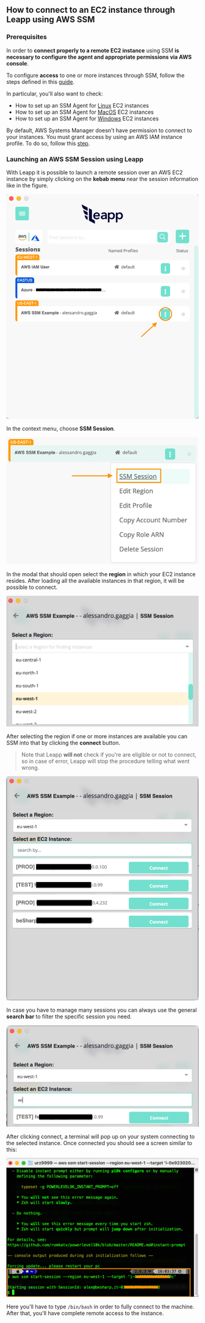 ## How to connect to an EC2 instance through Leapp using AWS SSM

### Prerequisites
In order to **connect properly to a remote EC2 instance** using SSM **is necessary to configure the agent and appropriate permissions via AWS console**.

To configure **access** to one or more instances through SSM, follow the steps defined in this [guide](https://docs.aws.amazon.com/systems-manager/latest/userguide/session-manager-getting-started.html).

In particular, you'll also want to check:
- How to set up an SSM Agent for [Linux](https://docs.aws.amazon.com/systems-manager/latest/userguide/sysman-install-ssm-agent.html) EC2 instances
- How to set up an SSM Agent for [MacOS](https://docs.aws.amazon.com/systems-manager/latest/userguide/install-ssm-agent-macos.html) EC2 instances
- How to set up an SSM Agent for [Windows](https://docs.aws.amazon.com/systems-manager/latest/userguide/sysman-install-ssm-win.html) EC2 instances

By default, AWS Systems Manager doesn't have permission to connect to your instances. You must grant access by using an AWS IAM instance profile. To do so, follow this [step](https://docs.aws.amazon.com/systems-manager/latest/userguide/session-manager-getting-started-instance-profile.html).

### Launching an AWS SSM Session using Leapp

With Leapp it is possible to launch a remote session over an AWS EC2 instance by simply clicking on the **kebab menu** near the session information like in the figure.

![](../../../images/tutorials/aws_ssm_connect/AWS_SSM_CONNECT-1.png)

In the context menu, choose **SSM Session**.

![](../../../images/tutorials/aws_ssm_connect/AWS_SSM_CONNECT-2.png)

In the modal that should open select the **region** in which your EC2 instance resides. After loading all the available instances in that region, it will be possible to connect.

![](../../../images/tutorials/aws_ssm_connect/AWS_SSM_CONNECT-3.png)

After selecting the region if one or more instances are available you can SSM into that by clicking the **connect** button.

> Note that Leapp **will not** check if you're are eligible or not to connect, so in case of error, Leapp will stop the procedure telling what went wrong.

![](../../../images/tutorials/aws_ssm_connect/AWS_SSM_CONNECT-4.png)

In case you have to manage many sessions you can always use the general **search bar** to filter the specific session you need.

![](../../../images/tutorials/aws_ssm_connect/AWS_SSM_CONNECT-5.png)

After clicking connect, a terminal will pop up on your system connecting to the selected instance. Once connected you should see a screen similar to this:

![](../../../images/tutorials/aws_ssm_connect/AWS_SSM_CONNECT-6.png)

Here you'll have to type ```/bin/bash``` in order to fully connect to the machine. After that, you'll have complete remote access to the instance.
